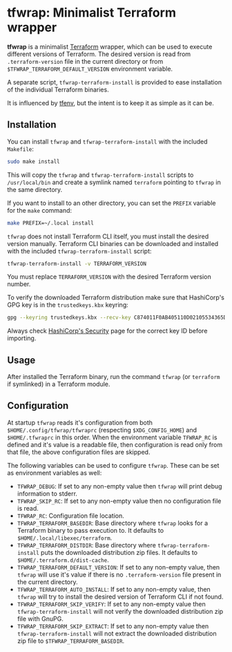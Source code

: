 # tfwrap: Minimalist Terraform wrapper

**tfwrap** is a minimalist [Terraform][] wrapper, which can be used to execute
different versions of Terraform.  The desired version is read from
`.terraform-version` file in the current directory or from
`$TFWRAP_TERRAFORM_DEFAULT_VERSION` environment variable.

A separate script, `tfwrap-terraform-install` is provided to ease installation
of the individual Terraform binaries.

It is influenced by [tfenv][], but the intent is to keep it as simple as it can
be.

## Installation

You can install `tfwrap` and `tfwrap-terraform-install` with the included
`Makefile`:

```sh
sudo make install
```

This will copy the `tfwrap` and `tfwrap-terraform-install` scripts to
`/usr/local/bin` and create a symlink named `terraform` pointing to `tfwrap` in
the same directory.

If you want to install to an other directory, you can set the `PREFIX` variable
for the `make` command:

```sh
make PREFIX=~/.local install
```

`tfwrap` does not install Terraform CLI itself, you must install the desired
version manually.  Terraform CLI binaries can be downloaded and installed with
the included `tfwrap-terraform-install` script:

```sh
tfwrap-terraform-install -v TERRAFORM_VERSION
```

You must replace `TERRAFORM_VERSION` with the desired Terraform version number.

To verify the downloaded Terraform distribution make sure that HashiCorp's GPG
key is in the `trustedkeys.kbx` keyring:

```sh
gpg --keyring trustedkeys.kbx --recv-key C874011F0AB405110D02105534365D9472D7468F
```

Always check [HashiCorp's Security](https://www.hashicorp.com/security) page for
the correct key ID before importing.

## Usage

After installed the Terraform binary, run the command `tfwrap` (or `terraform`
if symlinked) in a Terraform module.

## Configuration

At startup `tfwrap` reads it's configuration from both
`$HOME/.config/tfwrap/tfwraprc` (respecting `$XDG_CONFIG_HOME`) and
`$HOME/.tfwraprc` in this order.  When the environment variable `TFWRAP_RC` is
defined and it's value is a readable file, then configuration is read only from
that file, the above configuration files are skipped.

The following variables can be used to configure `tfwrap`.  These can be set as
environment variables as well:

* `TFWRAP_DEBUG`: If set to any non-empty value then `tfwrap` will print debug
  information to stderr.
* `TFWRAP_SKIP_RC`: If set to any non-empty value then no configuration file is
  read.
* `TFWRAP_RC`: Configuration file location.
* `TFWRAP_TERRAFORM_BASEDIR`: Base directory where `tfwrap` looks for a
  Terraform binary to pass execution to.  It defaults to
  `$HOME/.local/libexec/terraform`.
* `TFWRAP_TERRAFORM_DISTDIR`: Base directory where `tfwrap-terraform-install`
  puts the downloaded distribution zip files.  It defaults to
  `$HOME/.terraform.d/dist-cache`.
* `TFWRAP_TERRAFORM_DEFAULT_VERSION`: If set to any non-empty value, then
  `tfwrap` will use it's value if there is no `.terraform-version` file present
  in the current directory.
* `TFWRAP_TERRAFORM_AUTO_INSTALL`: If set to any non-empty value, then
  `tfwrap` will try to install the desired version of Terraform CLI if not
  found.
* `TFWRAP_TERRAFORM_SKIP_VERIFY`: If set to any non-empty value then
  `tfwrap-terraform-install` will not verify the downloaded distribution zip
  file with GnuPG.
* `TFWRAP_TERRAFORM_SKIP_EXTRACT`: If set to any non-empty value then
  `tfwrap-terraform-install` will not extract the downloaded distribution zip
  file to `$TFWRAP_TERRAFORM_BASEDIR`.

[Terraform]: https://www.terraform.io/
[tfenv]: https://github.com/tfutils/tfenv
